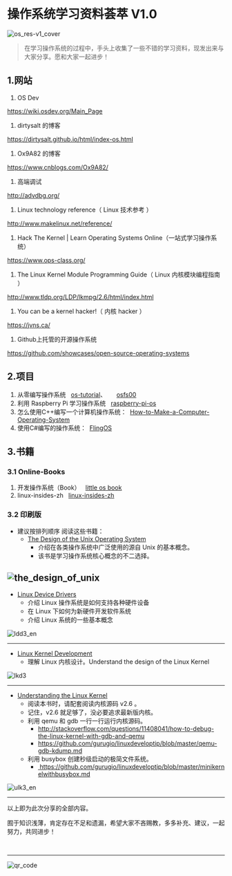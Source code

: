 # 操作系统学习资料荟萃 V1.0

![os_res-v1_cover](http://cdn.talkaboutos.top/os_res-v1_cover.jpg)

> 在学习操作系统的过程中，手头上收集了一些不错的学习资料，现发出来与大家分享。愿和大家一起进步！


## 1.网站

1. OS Dev

[ https://wiki.osdev.org/Main_Page ](https://wiki.osdev.org/Main_Page)
1. dirtysalt 的博客

[ https://dirtysalt.github.io/html/index-os.html ](https://dirtysalt.github.io/html/index-os.html)
1. Ox9A82 的博客

[ https://www.cnblogs.com/Ox9A82/ ](https://www.cnblogs.com/Ox9A82/)
1. 高端调试

[ http://advdbg.org/ ](http://advdbg.org/)
1. Linux technology reference（ Linux 技术参考 ）

[ http://www.makelinux.net/reference/ ](http://www.makelinux.net/reference/)
1. Hack The Kernel | Learn Operating Systems Online（一站式学习操作系统）

[ https://www.ops-class.org/ ](https://www.ops-class.org/)
1. The Linux Kernel Module Programming Guide（ Linux 内核模块编程指南 ）

[ http://www.tldp.org/LDP/lkmpg/2.6/html/index.html ](http://www.tldp.org/LDP/lkmpg/2.6/html/index.html)
1. You can be a kernel hacker!（ 内核 hacker ）

[ https://jvns.ca/ ](https://jvns.ca/)
1. Github上托管的开源操作系统

[ https://github.com/showcases/open-source-operating-systems ](https://github.com/showcases/open-source-operating-systems)

## 2.项目

1. 从零编写操作系统   [os-tutorial](https://github.com/cfenollosa/os-tutorial)、      [osfs00](https://github.com/yyu/osfs00)
1. 利用 Raspberry Pi 学习操作系统   [raspberry-pi-os](https://github.com/s-matyukevich/raspberry-pi-os)
1. 怎么使用C++编写一个计算机操作系统：  [How-to-Make-a-Computer-Operating-System](https://github.com/SamyPesse/How-to-Make-a-Computer-Operating-System)
1. 使用C#编写的操作系统：  [FlingOS](https://github.com/FlingOS/FlingOS)

## 3.书籍

### 3.1 Online-Books

1. 开发操作系统（Book）   [little os book](https://littleosbook.github.io)
1. linux-insides-zh   [linux-insides-zh](https://github.com/MintCN/linux-insides-zh)

### 3.2 印刷版

- 建议按排列顺序 阅读这些书籍：
   - [The Design of the Unix Operating System](https://www.amazon.com/Design-UNIX-Operating-System/dp/0132017997)
      - 介绍在各类操作系统中广泛使用的源自 Unix 的基本概念。
      - 该书是学习操作系统核心概念的不二选择。

![the_design_of_unix](http://cdn.talkaboutos.top/the_design_of_unix.png)
---

- [Linux Device Drivers](https://www.amazon.com/Linux-Device-Drivers-Jonathan-Corbet/dp/0596005903/ref=sr_1_4?ie=UTF8&qid=1483650712&sr=8-4&keywords=understanding+linux+kernel)
   - 介绍 Linux 操作系统是如何支持各种硬件设备
   - 在 Linux 下如何为新硬件开发软件系统
   - 介绍 Linux 系统的一些基本概念

![ldd3_en](http://cdn.talkaboutos.top/ldd3_en.png)

---

- [Linux Kernel Development](https://www.amazon.com/Linux-Kernel-Development-Robert-Love/dp/0672329468/ref=sr_1_2?ie=UTF8&qid=1483650712&sr=8-2&keywords=understanding+linux+kernel)
   - 理解 Linux 内核设计。Understand the design of the Linux Kernel

![lkd3](http://cdn.talkaboutos.top/lkd3.png)

---

- [Understanding the Linux Kernel](https://www.amazon.com/Understanding-Linux-Kernel-Third-Daniel/dp/0596005652/ref=sr_1_1?ie=UTF8&qid=1483650712&sr=8-1&keywords=understanding+linux+kernel)
   - 阅读本书时，请配套阅读内核源码 v2.6 。
   - 记住，v2.6 就足够了，没必要追求最新版内核。
   - 利用 qemu 和 gdb 一行一行运行内核源码。
      - [ http://stackoverflow.com/questions/11408041/how-to-debug-the-linux-kernel-with-gdb-and-qemu ](http://stackoverflow.com/questions/11408041/how-to-debug-the-linux-kernel-with-gdb-and-qemu)
      - [ https://github.com/gurugio/linuxdeveloptip/blob/master/qemu-gdb-kdump.md ](https://github.com/gurugio/linuxdeveloptip/blob/master/qemu-gdb-kdump.md)
   - 利用 busybox 创建秒级启动的极简文件系统。
      - [  https://github.com/gurugio/linuxdeveloptip/blob/master/minikernelwithbusybox.md ](https://github.com/gurugio/linuxdeveloptip/blob/master/minikernelwithbusybox.md)

![ulk3_en](http://cdn.talkaboutos.top/ulk3_en.jpg)

---



以上即为此次分享的全部内容。

囿于知识浅薄，肯定存在不足和遗漏，希望大家不吝赐教，多多补充、建议，一起努力，共同进步！

<br>

---

![qr_code](http://cdn.talkaboutos.top/qr_code.png)

